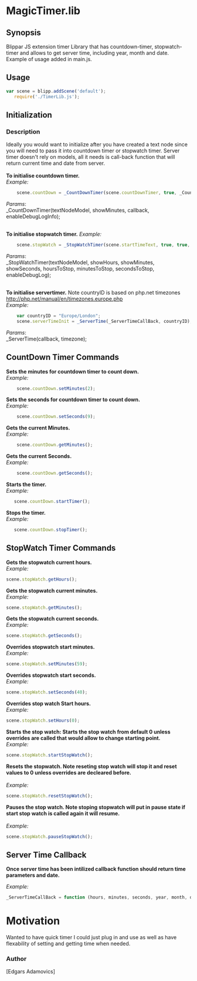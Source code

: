 # MagicTimer.lib

## Synopsis
Blippar JS extension timer Library that has countdown-timer, stopwatch-timer and allows to get server time, including year, month and date. Example of usage added in main.js.

## Usage
```JavaScript
var scene = blipp.addScene('default');
   require('./TimerLib.js');
```  
## Initialization

### Description
Ideally you would want to initialize after you have created a text node since you will need to pass it into countdown timer or stopwatch timer. Server timer doesn't rely on models, all it needs is call-back function that will return current time and date from server.
<br><br>
 **To initialise countdown timer.**<br>
 *Example:*
```JavaScript
    scene.countDown = _CountDownTimer(scene.countDownTimer, true, _CountDowtimercallback, true);
```
*Params*: <br>
_CountDownTimer(textNodeModel, showMinutes, callback, enableDebugLogInfo);
<br><br>

**To initialise stopwatch timer.**
*Example:*
```JavaScript
    scene.stopWatch = _StopWatchTimer(scene.startTimeText, true, true, true, "", "", "", true);
```
*Params*:<br>
_StopWatchTimer(textNodeModel, showHours, showMinutes, showSeconds, hoursToStop, minutesToStop, secondsToStop, enableDebugLog);
<br><br>

**To initialise servertimer.** Note countryID is based on php.net timezones http://php.net/manual/en/timezones.europe.php<br>
*Example:*
```JavaScript
    var countryID = "Europe/London";
    scene.serverTimeInit = _ServerTime(_ServerTimeCallBack, countryID);
```
*Params*: <br>
_ServerTime(callback, timezone);
## CountDown Timer Commands

**Sets the minutes for countdown timer to count down.**<br>
*Example:*
```JavaScript
    scene.countDown.setMinutes(2);
```
**Sets the seconds for countdown timer to count down.**<br>
*Example:*
```JavaScript
    scene.countDown.setSeconds(9);
```
**Gets the current Minutes.**<br>
*Example:*
```JavaScript
    scene.countDown.getMinutes();
```
**Gets the current Seconds.**<br>
*Example:*
```JavaScript
    scene.countDown.getSeconds();
```
**Starts the timer.**<br>
*Example:*
```JavaScript
   scene.countDown.startTimer();
```
**Stops the timer.**<br>
*Example:*
```JavaScript
   scene.countDown.stopTimer();
```
## StopWatch Timer Commands

**Gets the stopwatch current hours.**<br>
*Example:*
```JavaScript
scene.stopWatch.getHours();
```
**Gets the stopwatch current minutes.**<br>
*Example:*
```JavaScript
scene.stopWatch.getMinutes();
```
**Gets the stopwatch current seconds.**<br>
*Example:*
```JavaScript
scene.stopWatch.getSeconds();
```
**Overrides stopwatch start minutes.**<br>
*Example:*
```JavaScript
scene.stopWatch.setMinutes(59);
```
**Overrides stopwatch start seconds.**<br>
*Example:*
```JavaScript
scene.stopWatch.setSeconds(40);
```
**Overrides stop watch Start hours.**<br>
*Example:*
```JavaScript
scene.stopWatch.setHours(0);
```
**Starts the stop watch: Starts the stop watch from default 0 unless overrides are called that would allow to change starting point.**<br>
*Example:*
```JavaScript
scene.stopWatch.startStopWatch();
```
**Resets the stopwatch. Note reseting stop watch will stop it and reset values to 0 unless overrides are decleared before.**<br><br>
*Example:*
```JavaScript
scene.stopWatch.resetStopWatch();
```
**Pauses the stop watch. Note stoping stopwatch will put in pause state if start stop watch is called again it will resume.**<br><br>
*Example:*
```JavaScript
scene.stopWatch.pauseStopWatch();
```

## Server Time Callback

**Once server time has been intilized callback function should return time parameters and date.**

*Example:*
```Javascript
_ServerTimeCallBack = function (hours, minutes, seconds, year, month, day) {};

```

# Motivation

Wanted to have quick timer I could just plug in and use as well as have flexability of setting and getting time when needed.

### Author
[Edgars Adamovics]
